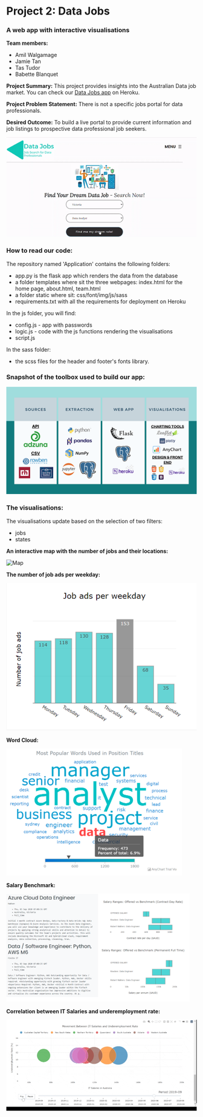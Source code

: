 # Project 2: Data Jobs #
### A web app with interactive visualisations ###

**Team members:**
- Amil Walgamage
- Jamie Tan
- Tas Tudor
- Babette Blanquet

**Project Summary:**
This project provides insights into the Australian Data job market. 
You can check our [Data Jobs app](https://datajobs-au.herokuapp.com/) on Heroku.

**Project Problem Statement:**
There is not a specific jobs portal for data professionals.

**Desired Outcome:**
To build a live portal to provide current information and job listings to prospective data professional job seekers.

![App](Application/static/img/website-gif.gif)

### How to read our code: ###

The repository named 'Application' contains the following folders:
- app.py is the flask app which renders the data from the database
- a folder templates where sit the three webpages: index.html for the home page, about.html, team.html
- a folder static where sit: css/font/img/js/sass
- requirements.txt with all the requirements for deployment on Heroku

In the js folder, you will find:
- config.js - app with passwords
- logic.js - code with the js functions rendering the visualisations
- script.js

In the sass folder:
- the scss files for the header and footer's fonts library.

### Snapshot of the toolbox used to build our app: ###

![workflow](Application/static/img/Bootcamp_workflow_final.PNG)

### The visualisations: ###

The visualisations update based on the selection of two filters: 
  - jobs
  - states

**An interactive map with the number of jobs and their locations:**

![Map](Application/static/img/map-1loop.gif)

**The number of job ads per weekday:**

![jobAdsWeekday](Application/static/img/weekdays.PNG)

**Word Cloud:**

![WordCloud](Application/static/img/wordcloud.PNG)

**Salary Benchmark:**

![Benchmark](Application/static/img/benchmark.PNG)

**Correlation between IT Salaries and underemployment rate:**

![ITsalaries](Application/static/img/ITsalaries-gif.gif)


